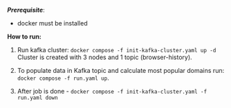 ***Prerequisite***:
 - docker must be installed
 
**How to run:**  
1. Run kafka cluster: `docker compose -f init-kafka-cluster.yaml up -d` Cluster is created 
with 3 nodes and 1 topic (browser-history).

2. To populate data in Kafka topic and calculate most popular domains run: `docker compose -f run.yaml up`.

3. After job is done - `docker compose -f init-kafka-cluster.yaml -f run.yaml down`

